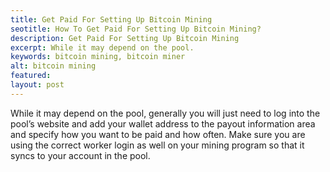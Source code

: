 ```yaml
---
title: Get Paid For Setting Up Bitcoin Mining
seotitle: How To Get Paid For Setting Up Bitcoin Mining?
description: Get Paid For Setting Up Bitcoin Mining
excerpt: While it may depend on the pool.
keywords: bitcoin mining, bitcoin miner
alt: bitcoin mining
featured: 
layout: post
---
```

While it may depend on the pool, generally you will just need to log into the pool’s website and add your wallet address to the payout information area and specify how you want to be paid and how often. Make sure you are using the correct worker login as well on your mining program so that it syncs to your account in the pool.

